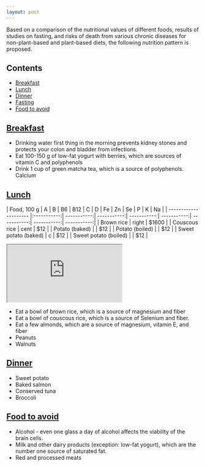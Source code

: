 ```yaml
---
layout: post
---
```


Based on a comparison of the nutritional values of different foods, results of studies on fasting, and risks of death from various chronic diseases for non-plant-based and plant-based diets, the following nutrition pattern is proposed.

## Contents
- [Breakfast](#breakfast)
- [Lunch](#lunch)
- [Dinner](#dinner)
- [Fasting](#fasting)
- [Food to avoid](#food-to-avoid)

## [Breakfast](breakfast)

-  Drinking water first thing in the morning prevents kidney stones and protects your colon and bladder from infections.
-  Eat 100-150 g of low-fat yogurt with berries, which are sources of vitamin C and polyphenols
-  Drink 1 cup of green matcha tea, which is a source of polyphenols.
Calcium
## [Lunch](#lunch)

|       Food, 100 g     |  A  |  B  | B6  | B12 |  C  |  D  | Fe  | Zn  | Se  |  P  |  K  |  Na |
| --------------------- |:-----------:| -----------:| -----------:| -----------:| -----------:| -----------:| -----------:| -----------:|
| Brown rice            | right       | $1600       |
| Couscous rice         | cent        |   $12       |
| Potato (baked)        |             |   $12       |
| Potato (boiled)       |             |   $12       |
| Sweet potato (baked)  | c           |   $12       |
| Sweet potato (boiled) |             |   $12       |

<iframe src="https://docs.google.com/spreadsheets/d/e/2PACX-1vQBPRIgtkht6gWdVDhJESPsngZ20JCD20vzts7qe_1sGdpDb_UUdXzUfFjLb27DO_1Onxgp6kmeLY-B/pubhtml?gid=0&amp;single=true&amp;widget=true&amp;headers=false"></iframe>


-  Eat a bowl of brown rice, which is a source of magnesium and fiber
-  Eat a bowl of couscous rice, which is a source of Selenium and fiber.
-  Eat a few almonds, which are a source of magnesium, vitamin E, and fiber
-  Peanuts
-  Walnuts

## [Dinner](#dinner)

-  Sweet potato
-  Baked salmon
-  Conserved tuna
-  Broccoli

## [Food to avoid](food-to-avoid)

-  Alcohol - even one glass a day of alcohol affects the viability of the brain cells.
-  Milk and other dairy products (exception: low-fat yogurt), which are the number one source of saturated fat.
-  Red and processed meats
  

